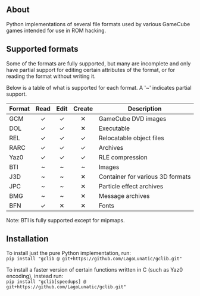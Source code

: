 
## About

Python implementations of several file formats used by various GameCube games intended for use in ROM hacking.

## Supported formats

Some of the formats are fully supported, but many are incomplete and only have partial support for editing certain attributes of the format, or for reading the format without writing it.

Below is a table of what is supported for each format. A '~' indicates partial support.

| Format | Read | Edit| Create | Description |
| ---    | :-: | :-: | :-: | --- |
| GCM    | ✓ | ✓ | ✕ | GameCube DVD images |
| DOL    | ✓ | ✓ | ✕ | Executable |
| REL    | ✓ | ✓ | ✓ | Relocatable object files |
| RARC   | ✓ | ✓ | ✓ | Archives |
| Yaz0   | ✓ | ✓ | ✓ | RLE compression |
| BTI    | ~ | ~ | ~ | Images |
| J3D    | ~ | ~ | ✕ | Container for various 3D formats |
| JPC    | ~ | ~ | ✕ | Particle effect archives |
| BMG    | ~ | ~ | ✕ | Message archives |
| BFN    | ✓ | ✕ | ✕ | Fonts |

Note: BTI is fully supported except for mipmaps.

## Installation

To install just the pure Python implementation, run:  
`pip install "gclib @ git+https://github.com/LagoLunatic/gclib.git"`

To install a faster version of certain functions written in C (such as Yaz0 encoding), instead run:  
`pip install "gclib[speedups] @ git+https://github.com/LagoLunatic/gclib.git"`
